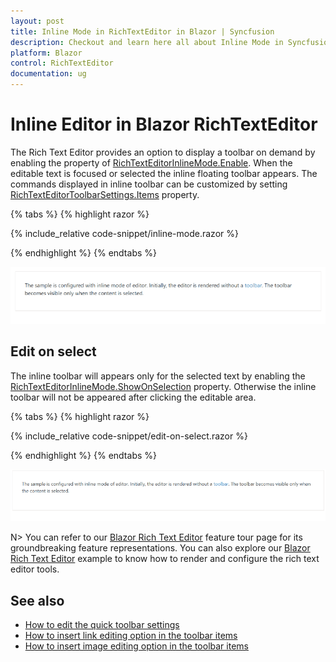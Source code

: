 ```yaml
---
layout: post
title: Inline Mode in RichTextEditor in Blazor | Syncfusion
description: Checkout and learn here all about Inline Mode in Syncfusion Blazor RichTextEditor component and more.
platform: Blazor
control: RichTextEditor
documentation: ug
---
```


# Inline Editor in Blazor RichTextEditor

The Rich Text Editor provides an option to display a toolbar on demand by enabling the property of [RichTextEditorInlineMode.Enable](https://help.syncfusion.com/cr/blazor/Syncfusion.Blazor.RichTextEditor.RichTextEditorInlineMode.html#Syncfusion_Blazor_RichTextEditor_RichTextEditorInlineMode_Enable). When the editable text is focused or selected the inline floating toolbar appears. The commands displayed in inline toolbar can be customized by setting [RichTextEditorToolbarSettings.Items](https://help.syncfusion.com/cr/blazor/Syncfusion.Blazor.RichTextEditor.RichTextEditorToolbarSettings.html#Syncfusion_Blazor_RichTextEditor_RichTextEditorToolbarSettings_Items) property.

{% tabs %}
{% highlight razor %}

{% include_relative code-snippet/inline-mode.razor %}

{% endhighlight %}
{% endtabs %}

![Blazor RichTextEditor enabling inline mode](./images/blazor-richtexteditor-enable-inline.gif)

## Edit on select

The inline toolbar will appears only for the selected text by enabling the [RichTextEditorInlineMode.ShowOnSelection](https://help.syncfusion.com/cr/blazor/Syncfusion.Blazor.RichTextEditor.RichTextEditorInlineMode.html#Syncfusion_Blazor_RichTextEditor_RichTextEditorInlineMode_ShowOnSelection) property. Otherwise the inline toolbar will not be appeared after clicking the editable area.

{% tabs %}
{% highlight razor %}

{% include_relative code-snippet/edit-on-select.razor %}

{% endhighlight %}
{% endtabs %}

![Blazor RichTextEditor enabling selection](./images/blazor-richtexteditor-enable-selection.gif)

N> You can refer to our [Blazor Rich Text Editor](https://www.syncfusion.com/blazor-components/blazor-wysiwyg-rich-text-editor) feature tour page for its groundbreaking feature representations. You can also explore our [Blazor Rich Text Editor](https://blazor.syncfusion.com/demos/rich-text-editor/overview?theme=bootstrap4) example to know how to render and configure the rich text editor tools.

## See also

* [How to edit the quick toolbar settings](./toolbar/#quick-inline-toolbar)
* [How to insert link editing option in the toolbar items](./link/#insert-link)
* [How to insert image editing option in the toolbar items](./image/#upload-options)